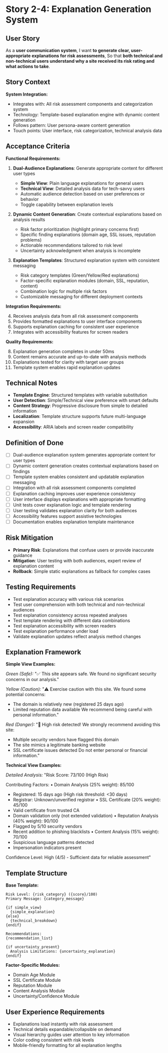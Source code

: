 # Story 2-4: Explanation Generation System

## User Story

As a **user communication system**,
I want **to generate clear, user-appropriate explanations for risk assessments**,
So that **both technical and non-technical users understand why a site received its risk rating and what actions to take**.

## Story Context

**System Integration:**
- Integrates with: All risk assessment components and categorization system
- Technology: Template-based explanation engine with dynamic content generation
- Follows pattern: User persona-aware content generation
- Touch points: User interface, risk categorization, technical analysis data

## Acceptance Criteria

**Functional Requirements:**

1. **Dual-Audience Explanations**: Generate appropriate content for different user types
   - **Simple View**: Plain language explanations for general users
   - **Technical View**: Detailed analysis data for tech-savvy users
   - Automatic audience detection based on user preferences or behavior
   - Toggle capability between explanation levels

2. **Dynamic Content Generation**: Create contextual explanations based on analysis results
   - Risk factor prioritization (highlight primary concerns first)
   - Specific finding explanations (domain age, SSL issues, reputation problems)
   - Actionable recommendations tailored to risk level
   - Uncertainty acknowledgment when analysis is incomplete

3. **Explanation Templates**: Structured explanation system with consistent messaging
   - Risk category templates (Green/Yellow/Red explanations)
   - Factor-specific explanation modules (domain, SSL, reputation, content)
   - Combination logic for multiple risk factors
   - Customizable messaging for different deployment contexts

**Integration Requirements:**

4. Receives analysis data from all risk assessment components
5. Provides formatted explanations to user interface components
6. Supports explanation caching for consistent user experience
7. Integrates with accessibility features for screen readers

**Quality Requirements:**

8. Explanation generation completes in under 50ms
9. Content remains accurate and up-to-date with analysis methods
10. Explanations tested for clarity with target user groups
11. Template system enables rapid explanation updates

## Technical Notes

- **Template Engine**: Structured templates with variable substitution
- **User Detection**: Simple/Technical view preference with smart defaults
- **Content Strategy**: Progressive disclosure from simple to detailed information
- **Localization**: Template structure supports future multi-language expansion
- **Accessibility**: ARIA labels and screen reader compatibility

## Definition of Done

- [ ] Dual-audience explanation system generates appropriate content for user types
- [ ] Dynamic content generation creates contextual explanations based on findings
- [ ] Template system enables consistent and updatable explanation messaging
- [ ] Integration with all risk assessment components completed
- [ ] Explanation caching improves user experience consistency
- [ ] User interface displays explanations with appropriate formatting
- [ ] Unit tests cover explanation logic and template rendering
- [ ] User testing validates explanation clarity for both audiences
- [ ] Accessibility features support assistive technologies
- [ ] Documentation enables explanation template maintenance

## Risk Mitigation

- **Primary Risk**: Explanations that confuse users or provide inaccurate guidance
- **Mitigation**: User testing with both audiences, expert review of explanation content
- **Rollback**: Simple static explanations as fallback for complex cases

## Testing Requirements

- Test explanation accuracy with various risk scenarios
- Test user comprehension with both technical and non-technical audiences
- Test explanation consistency across repeated analyses
- Test template rendering with different data combinations
- Test explanation accessibility with screen readers
- Test explanation performance under load
- Validate explanation updates reflect analysis method changes

## Explanation Framework

**Simple View Examples:**

*Green (Safe):*
"✅ This site appears safe. We found no significant security concerns in our analysis."

*Yellow (Caution):*
"⚠️ Exercise caution with this site. We found some potential concerns:
- The domain is relatively new (registered 25 days ago)
- Limited reputation data available
We recommend being careful with personal information."

*Red (Danger):*
"🚨 High risk detected! We strongly recommend avoiding this site:
- Multiple security vendors have flagged this domain
- The site mimics a legitimate banking website
- SSL certificate issues detected
Do not enter personal or financial information."

**Technical View Examples:**

*Detailed Analysis:*
"Risk Score: 73/100 (High Risk)

Contributing Factors:
• Domain Analysis (25% weight): 85/100
  - Registered: 15 days ago (High risk threshold: <30 days)
  - Registrar: Unknown/unverified registrar
• SSL Certificate (20% weight): 45/100
  - Valid certificate from trusted CA
  - Domain validation only (not extended validation)
• Reputation Analysis (40% weight): 90/100
  - Flagged by 5/10 security vendors
  - Recent addition to phishing blacklists
• Content Analysis (15% weight): 70/100
  - Suspicious language patterns detected
  - Impersonation indicators present

Confidence Level: High (4/5) - Sufficient data for reliable assessment"

## Template Structure

**Base Template:**
```
Risk Level: {risk_category} ({score}/100)
Primary Message: {category_message}

{if simple_view}
  {simple_explanation}
{else}
  {technical_breakdown}
{endif}

Recommendations:
{recommendation_list}

{if uncertainty_present}
  Analysis Limitations: {uncertainty_explanation}
{endif}
```

**Factor-Specific Modules:**
- Domain Age Module
- SSL Certificate Module  
- Reputation Module
- Content Analysis Module
- Uncertainty/Confidence Module

## User Experience Requirements

- Explanations load instantly with risk assessment
- Technical details expandable/collapsible on demand
- Visual hierarchy guides user attention to key information
- Color coding consistent with risk levels
- Mobile-friendly formatting for all explanation lengths